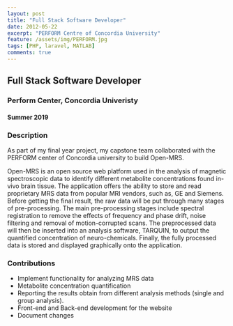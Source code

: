 ```yaml
---
layout: post
title: "Full Stack Software Developer"
date: 2012-05-22
excerpt: "PERFORM Centre of Concordia University"
feature: /assets/img/PERFORM.jpg
tags: [PHP, laravel, MATLAB]
comments: true
---
```

 

## Full Stack Software Developer
### Perform Center, Concordia Univeristy
#### Summer 2019

### Description

As part of my final year project, my capstone team collaborated with the PERFORM center of Concordia university to build Open-MRS. 

Open-MRS is an open source web platform used in the analysis of magnetic spectroscopic data to identify different metabolite concentrations found in-vivo brain tissue. The application offers the ability to store and read proprietary MRS data from popular MRI vendors, such as, GE and Siemens. Before getting the final result, the raw data will be put through many stages of pre-processing. The main pre-processing stages include spectral registration to remove the effects of frequency and phase drift, noise filtering and removal of motion-corrupted scans. The preprocessed data will then be inserted into an analysis software, TARQUIN, to output the quantified concentration of neuro-chemicals. Finally, the fully processed data is stored and displayed graphically onto the application. 

### Contributions

* Implement functionality for analyzing MRS data
* Metabolite concentration quantification
* Reporting the results obtain from different analysis methods (single and group analysis).
* Front-end and Back-end development for the website
* Document changes
